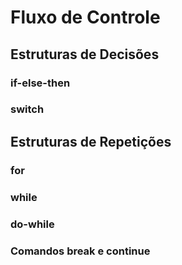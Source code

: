 # Fluxo de Controle
## Estruturas de Decisões
### if-else-then
### switch

## Estruturas de Repetições
### for
### while
### do-while
### Comandos break e continue

